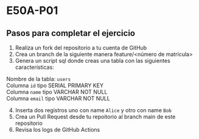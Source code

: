# E50A-P01
## Pasos para completar el ejercicio
1) Realiza un fork del repositorio a tu cuenta de GitHub
2) Crea un branch de la siguiente manera feature/<número de matrícula>
3) Genera un script sql donde creas una tabla con las siguientes características:

 Nombre de la tabla: `users`   
 Columna `id` tipo SERIAL PRIMARY KEY   
 Columna `name` tipo VARCHAR NOT NULL   
 Columna `email` tipo VARCHAR NOT NULL   
    
 4) Inserta dos registros uno con name `Alice` y otro con name `Bob`
 5) Crea un Pull Request desde tu repoitorio al branch main de este repositorio
 6) Revisa los logs de GitHub Actions
